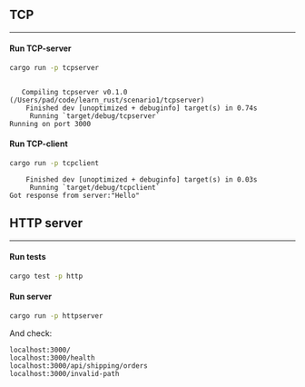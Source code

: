 TCP
---

---


#### Run TCP-server

```bash
cargo run -p tcpserver
```
```commandline

   Compiling tcpserver v0.1.0 (/Users/pad/code/learn_rust/scenario1/tcpserver)
    Finished dev [unoptimized + debuginfo] target(s) in 0.74s
     Running `target/debug/tcpserver`
Running on port 3000
```


#### Run TCP-client

```bash
cargo run -p tcpclient
```
```commandline
    Finished dev [unoptimized + debuginfo] target(s) in 0.03s
     Running `target/debug/tcpclient`
Got response from server:"Hello"

```



HTTP server
---

---


#### Run tests

```bash
cargo test -p http
```


#### Run server

```bash
cargo run -p httpserver
```


And check:

    localhost:3000/
    localhost:3000/health
    localhost:3000/api/shipping/orders
    localhost:3000/invalid-path
